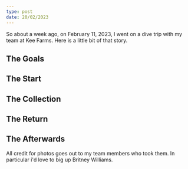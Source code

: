 ```yaml
---
type: post
date: 20/02/2023
---
```


So about a week ago, on February 11, 2023, I went on a dive trip with my team at Kee Farms. Here is a little bit of that story.

## The Goals

## The Start

## The Collection

## The Return

## The Afterwards

All credit for photos goes out to my team members who took them. In particular i'd love to big up Britney Williams.
